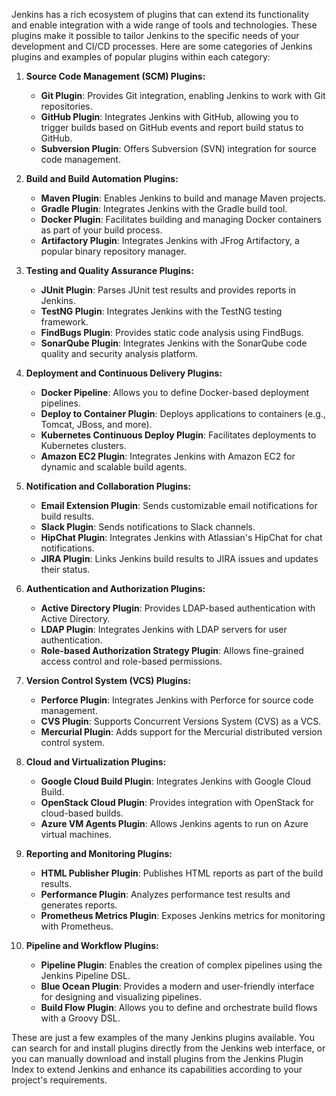 Jenkins has a rich ecosystem of plugins that can extend its functionality and enable integration with a wide range of tools and technologies. These plugins make it possible to tailor Jenkins to the specific needs of your development and CI/CD processes. Here are some categories of Jenkins plugins and examples of popular plugins within each category:

1. **Source Code Management (SCM) Plugins:**
   - **Git Plugin**: Provides Git integration, enabling Jenkins to work with Git repositories.
   - **GitHub Plugin**: Integrates Jenkins with GitHub, allowing you to trigger builds based on GitHub events and report build status to GitHub.
   - **Subversion Plugin**: Offers Subversion (SVN) integration for source code management.

2. **Build and Build Automation Plugins:**
   - **Maven Plugin**: Enables Jenkins to build and manage Maven projects.
   - **Gradle Plugin**: Integrates Jenkins with the Gradle build tool.
   - **Docker Plugin**: Facilitates building and managing Docker containers as part of your build process.
   - **Artifactory Plugin**: Integrates Jenkins with JFrog Artifactory, a popular binary repository manager.
   
3. **Testing and Quality Assurance Plugins:**
   - **JUnit Plugin**: Parses JUnit test results and provides reports in Jenkins.
   - **TestNG Plugin**: Integrates Jenkins with the TestNG testing framework.
   - **FindBugs Plugin**: Provides static code analysis using FindBugs.
   - **SonarQube Plugin**: Integrates Jenkins with the SonarQube code quality and security analysis platform.

4. **Deployment and Continuous Delivery Plugins:**
   - **Docker Pipeline**: Allows you to define Docker-based deployment pipelines.
   - **Deploy to Container Plugin**: Deploys applications to containers (e.g., Tomcat, JBoss, and more).
   - **Kubernetes Continuous Deploy Plugin**: Facilitates deployments to Kubernetes clusters.
   - **Amazon EC2 Plugin**: Integrates Jenkins with Amazon EC2 for dynamic and scalable build agents.

5. **Notification and Collaboration Plugins:**
   - **Email Extension Plugin**: Sends customizable email notifications for build results.
   - **Slack Plugin**: Sends notifications to Slack channels.
   - **HipChat Plugin**: Integrates Jenkins with Atlassian's HipChat for chat notifications.
   - **JIRA Plugin**: Links Jenkins build results to JIRA issues and updates their status.

6. **Authentication and Authorization Plugins:**
   - **Active Directory Plugin**: Provides LDAP-based authentication with Active Directory.
   - **LDAP Plugin**: Integrates Jenkins with LDAP servers for user authentication.
   - **Role-based Authorization Strategy Plugin**: Allows fine-grained access control and role-based permissions.

7. **Version Control System (VCS) Plugins:**
   - **Perforce Plugin**: Integrates Jenkins with Perforce for source code management.
   - **CVS Plugin**: Supports Concurrent Versions System (CVS) as a VCS.
   - **Mercurial Plugin**: Adds support for the Mercurial distributed version control system.

8. **Cloud and Virtualization Plugins:**
   - **Google Cloud Build Plugin**: Integrates Jenkins with Google Cloud Build.
   - **OpenStack Cloud Plugin**: Provides integration with OpenStack for cloud-based builds.
   - **Azure VM Agents Plugin**: Allows Jenkins agents to run on Azure virtual machines.

9. **Reporting and Monitoring Plugins:**
   - **HTML Publisher Plugin**: Publishes HTML reports as part of the build results.
   - **Performance Plugin**: Analyzes performance test results and generates reports.
   - **Prometheus Metrics Plugin**: Exposes Jenkins metrics for monitoring with Prometheus.

10. **Pipeline and Workflow Plugins:**
    - **Pipeline Plugin**: Enables the creation of complex pipelines using the Jenkins Pipeline DSL.
    - **Blue Ocean Plugin**: Provides a modern and user-friendly interface for designing and visualizing pipelines.
    - **Build Flow Plugin**: Allows you to define and orchestrate build flows with a Groovy DSL.

These are just a few examples of the many Jenkins plugins available. You can search for and install plugins directly from the Jenkins web interface, or you can manually download and install plugins from the Jenkins Plugin Index to extend Jenkins and enhance its capabilities according to your project's requirements.